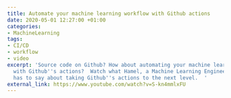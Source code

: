 ```yaml
---
title: Automate your machine learning workflow with Github actions
date: 2020-05-01 12:27:00 +01:00
categories:
- MachineLearning
tags:
- CI/CD
- workflow
- video
excerpt: 'Source code on Github? How about automating your machine learning workflow
  with Github''s actions?  Watch what Hamel, a Machine Learning Engineer at Github,
  has to say about taking Github''s actions to the next level.  '
external_link: https://www.youtube.com/watch?v=S-kn4mmlxFU
---
```


